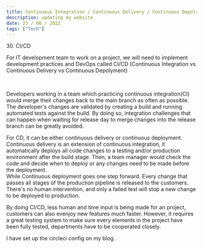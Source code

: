 ```yaml
---
title: Continuous Integration / Continuous Delivery / Continuous Depolyment
description: updating my website
date: 23 / 06 / 2022
tags: ["Tech"]
---
```


<p>30. CI/CD</p>

<p> 
For IT development team to work on a project, we will need to implement development practices and DevOps called CI/CD (Continuous Integration vs Continuous Delivery vs Continuous Depolyment)
</p>
<br />
<p>
Developers working in a team which practicing continuous integration(CI) would merge their changes back to the main branch as often as possible. The developer's changes are validated by creating a build and running automated tests against the build. By doing so, integration challenges that can happen when waiting for release day to merge changes into the release branch can be greatly avoided.
</p>
<p>
For CD, it can be either continuous delivery or continuous deployment.
Continuous delivery is an extension of continuous integration, it automatically deploys all code changes to a testing and/or production environment after the build stage. Then, a team manager would check the code and decide when to deploy or any changes need to be made before the deployment.
<br/>
While Continuous deployment goes one step forward. Every change that passes all stages of the production pipeline is released to the customers. There's no human intervention, and only a failed test will stop a new change to be deployed to production.
</p>
<p>
By doing CI/CD, less human and time input is being made for an project, customers can also evenjoy new features much faster. However, it requires a great testing system to make sure every elements in the project have been fully tested, departments have to be cooperated closely.
</p>
<p>
I have set up the circleci config on my blog.
</p>

<img src="/Blog/20220623-1.png" alt="">
<img src="/Blog/20220623-2.png" alt="">
